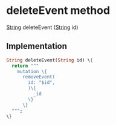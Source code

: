


# deleteEvent method








[String](https:api.flutter.dev/flutter/dart-core/String-class.html) deleteEvent
([String](https:api.flutter.dev/flutter/dart-core/String-class.html) id)








## Implementation

```dart
String deleteEvent(String id) \{
  return """
    mutation \{
      removeEvent(
        id: "$id",
        )\{
          _id
        \}
      \}
  """;
\}
```







